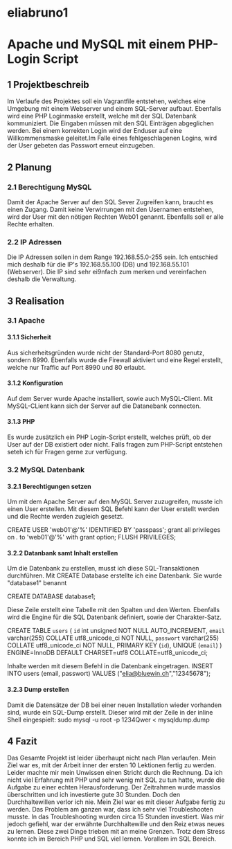 # eliabruno1
<h1> Apache und MySQL mit einem PHP-Login Script</h1>

<h2>1 Projektbeschreib</h2>

Im Verlaufe des Projektes soll ein Vagrantfile entstehen, welches eine Umgebung mit einem Webserver und einem SQL-Server aufbaut. Ebenfalls wird eine PHP Loginmaske erstellt, welche mit der SQL Datenbank kommuniziert. Die Eingaben müssen mit den SQL Einträgen abgeglichen werden. Bei einem korrekten Login wird der Enduser auf eine Willkommensmaske geleitet.Im Falle eines fehlgeschlagenen Logins, wird der User gebeten das Passwort erneut einzugeben.

<h2>2 Planung</h2>

<h3>2.1 Berechtigung MySQL</h3>

Damit der Apache Server auf den SQL Sever Zugreifen kann, braucht es einen Zugang. Damit keine Verwirrungen mit den Usernamen entstehen, wird der User mit den nötigen Rechten Web01 genannt. Ebenfalls soll er alle Rechte erhalten.

<h3>2.2 IP Adressen</h3>

Die IP Adressen sollen in dem Range 192.168.55.0-255 sein. Ich entschied mich deshalb für die IP's 192.168.55.100 (DB) und 192.168.55.101 (Webserver). Die IP sind sehr ei9nfach zum merken und vereinfachen deshalb die Verwaltung.

<h2>3 Realisation</h2>

<h3>3.1 Apache</h3>

<h4>3.1.1 Sicherheit</h4>

Aus sicherheitsgründen wurde nicht der Standard-Port 8080 genutz, sondern 8990. Ebenfalls wurde die Firewall aktiviert und eine Regel erstellt, welche nur Traffic auf Port 8990 und 80 erlaubt.

<h4>3.1.2 Konfiguration</h4>

Auf dem Server wurde Apache installiert, sowie auch MySQL-Client. Mit MySQL-CLient kann sich der Server auf die Datanebank connecten.

<h4>3.1.3 PHP</h4>

Es wurde zusätzlich ein PHP Login-Script erstellt, welches prüft, ob der User auf der DB existiert oder nicht. Falls fragen zum PHP-Script entstehen seteh ich für Fragen gerne zur verfügung.


<h3>3.2 MySQL Datenbank</h3>

<h4>3.2.1 Berechtigungen setzen</h4>

Um mit dem Apache Server auf den MySQL Server zuzugreifen, musste ich einen User erstellen. Mit diesem SQL Befehl kann der User erstellt werden und die Rechte werden zugleich gesetzt.

CREATE USER 'web01'@'%' IDENTIFIED BY 'passpass';
grant all privileges on *.* to 'web01'@'%' with grant option;
FLUSH PRIVILEGES;

<h4>3.2.2 Datanbank samt Inhalt erstellen</h4>

Um die Datenbank zu erstellen, musst ich diese SQL-Transaktionen durchführen. 
Mit CREATE Database erstellte ich eine Datenbank. Sie wurde "database1" benannt

CREATE DATABASE database1;

Diese Zeile erstellt eine Tabelle mit den Spalten und den Werten. Ebenfalls wird die Engine für die SQL Datenbank definiert, sowie der Charakter-Satz.

CREATE TABLE `users` (
  `id` int unsigned NOT NULL AUTO_INCREMENT,
  `email` varchar(255) COLLATE utf8_unicode_ci NOT NULL,
  `passwort` varchar(255) COLLATE utf8_unicode_ci NOT NULL,
   PRIMARY KEY (`id`), UNIQUE (`email`)
) ENGINE=InnoDB DEFAULT CHARSET=utf8 COLLATE=utf8_unicode_ci;
 

Inhalte werden mit diesem Befehl in die Datenbank eingetragen.
INSERT INTO  users (email, passwort)  VALUES ("elia@bluewin.ch","12345678");

<h4>3.2.3 Dump erstellen</h4>

Damit die Datensätze der DB bei einer neuen Installation wieder vorhanden sind, wurde ein SQL-Dump erstellt. Dieser wird mit der Zeile in der inline Shell eingespielt:
sudo mysql -u root -p 1234Qwer < mysqldump.dump


<h2>4 Fazit</h2>

Das Gesamte Projekt ist leider überhaupt nicht nach Plan verlaufen. Mein Ziel war es, mit der Arbeit inner der ersten 10 Lektionen fertig zu werden. Leider machte mir mein Unwissen einen Stricht durch die Rechnung. Da ich nicht viel Erfahrung mit PHP  und sehr wenig mit SQL zu tun hatte, wurde die Aufgabe zu einer echten Herausforderung. Der Zeitrahmen wurde masslos überschritten und ich investierte gute 30 Stunden. Doch den Durchhaltewillen verlor ich nie. Mein Ziel war es mit dieser Aufgabe fertig zu werden. Das Problem am ganzen war, dass ich sehr viel Troubleshooten musste. In das Troubleshooting wurden circa 15 Stunden investiert. Was mir jedoch gefiehl, war der erwähnte Durchhaltewille und den Reiz etwas neues zu lernen. Diese zwei Dinge trieben mit an meine Grenzen. Trotz dem Stress konnte ich im Bereich PHP und SQL viel lernen. Vorallem im SQL Bereich.